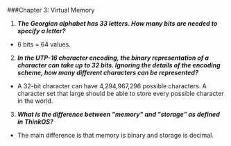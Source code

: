 
###Chapter 3: Virtual Memory

1. _**The Georgian alphabet has 33 letters. How many bits are needed to specify a letter?**_
  * 6 bits = 64 values. 

2. _**In the UTP-16 character encoding, the binary representation of a character can take up to 32 bits. Ignoring the details of the encoding scheme, how many different characters can be represented?**_
  * A 32-bit character can have 4,294,967,296 possible characters. A character set that large should be able to store every possible character in the world.

3. _**What is the difference between "memory" and "storage" as defined in ThinkOS?**_
  * The main difference is that memory is binary and storage is decimal.
